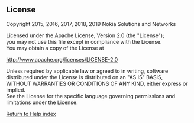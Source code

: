 ## License

Copyright 2015, 2016, 2017, 2018, 2019 Nokia Solutions and Networks

Licensed under the Apache License, Version 2.0 (the "License");  
you may not use this file except in compliance with the License.  
You may obtain a copy of the License at

<http://www.apache.org/licenses/LICENSE-2.0>

Unless required by applicable law or agreed to in writing, software  
distributed under the License is distributed on an "AS IS" BASIS,  
WITHOUT WARRANTIES OR CONDITIONS OF ANY KIND, either express or implied.  
See the License for the specific language governing permissions and  
limitations under the License.

[Return to Help index](http://nokia.github.io/RED/help/)
